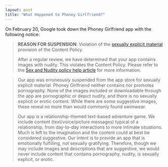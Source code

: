 ```yaml
---
layout: post
title: "What Happened to Phoney Girlfriend?"
---
```


On February 20, Google took down the Phoney Girlfriend app with the following notice:

> **REASON FOR SUSPENSION**: Violation of the [sexually explicit material](https://play.google.com/about/developer-content-policy.html#sexual-content) provision of the Content Policy.
>
> After a regular review, we have determined that your app contains images with nudity. This violates the Content Policy. Please refer to the [Sex and Nudity policy help article](https://support.google.com/googleplay/android-developer/answer/4450958) for more information.


> Our app was erroneously suspended from the app store for
> sexually explicit material. Phoney Girlfriend neither contains nor promotes
> pornography. None of the images included or downloadable through the app
> are pornographic or depict nudity, and there is no sexually explicit or
> erotic content. While there are some suggestive images, these reveal no
> more than would commonly found swimwear.
>
> Our app is a relationship-themed text-based adventure game. We include
> content (text/voice/picture messages) typical of a relationship, from
> day-to-day interactions to more intimate situations. Much is left to the
> imagination and the content could at best be considered suggestive. Our
> intent is to provide an app that is emotionally fulfilling, not sexually
> gratifying. Therefore, though we may include images and descriptions that
> are suggestive, we would never include content that contains pornography,
> nudity, is sexually explicit, or erotic.
